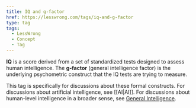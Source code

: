 ```yaml
---
title: IQ and g-factor
href: https://lesswrong.com/tags/iq-and-g-factor
type: tag
tags:
  - LessWrong
  - Concept
  - Tag
---
```


**IQ** is a score derived from a set of standardized tests designed to assess human intelligence. The **g-factor** (general intelligence factor) is the underlying psychometric construct that the IQ tests are trying to measure.

This tag is specifically for discussions about these formal constructs. For discussions about artificial intelligence, see [[AI|AI]]. For discussions about human-level intelligence in a broader sense, see [General Intelligence](https://www.lesswrong.com/tag/general-intelligence).